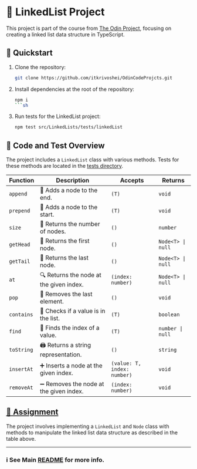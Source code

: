# 🔗 LinkedList Project

This project is part of the course from [The Odin Project](https://github.com/TheOdinProject), focusing on creating a linked list data structure in TypeScript.

## 🚀 Quickstart

1. Clone the repository:
   ```sh
   git clone https://github.com/itkrivoshei/OdinCodeProjcts.git
   ```
2. Install dependencies at the root of the repository:
   ````sh
   npm i
   ```sh
   ````
3. Run tests for the LinkedList project:
   ```sh
   npm test src/LinkedLists/tests/linkedList
   ```

## 🧬 Code and Test Overview

The project includes a `LinkedList` class with various methods. Tests for these methods are located in the [tests directory](tests/).

| Function   | Description                             | Accepts                     | Returns           |
| ---------- | --------------------------------------- | --------------------------- | ----------------- |
| `append`   | 📌 Adds a node to the end.              | `(T)`                       | `void`            |
| `prepend`  | 📍 Adds a node to the start.            | `(T)`                       | `void`            |
| `size`     | 📏 Returns the number of nodes.         | `()`                        | `number`          |
| `getHead`  | 🤲 Returns the first node.              | `()`                        | `Node<T> \| null` |
| `getTail`  | 🦶 Returns the last node.               | `()`                        | `Node<T> \| null` |
| `at`       | 🔍 Returns the node at the given index. | `(index: number)`           | `Node<T> \| null` |
| `pop`      | 🎈 Removes the last element.            | `()`                        | `void`            |
| `contains` | 🧐 Checks if a value is in the list.    | `(T)`                       | `boolean`         |
| `find`     | 🔎 Finds the index of a value.          | `(T)`                       | `number \| null`  |
| `toString` | 🖨️ Returns a string representation.     | `()`                        | `string`          |
| `insertAt` | ➕ Inserts a node at the given index.   | `(value: T, index: number)` | `void`            |
| `removeAt` | ➖ Removes the node at the given index. | `(index: number)`           | `void`            |

## [📝 Assignment](https://www.theodinproject.com/lessons/javascript-linked-lists#assignment)

The project involves implementing a `LinkedList` and `Node` class with methods to manipulate the linked list data structure as described in the table above.

---

### ℹ️ See Main [README](../../) for more info.
